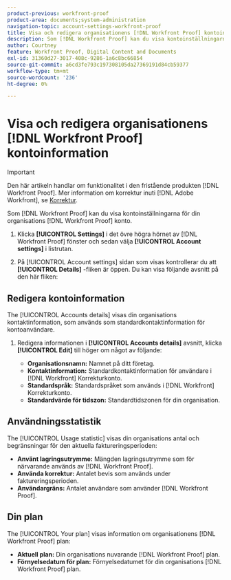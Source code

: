 ```yaml
---
product-previous: workfront-proof
product-area: documents;system-administration
navigation-topic: account-settings-workfront-proof
title: Visa och redigera organisationens [!DNL Workfront Proof] kontoinformation
description: Som [!DNL Workfront Proof] kan du visa kontoinställningarna för din organisations [!DNL Workfront Proof] konto.
author: Courtney
feature: Workfront Proof, Digital Content and Documents
exl-id: 31360d27-3017-408c-9286-1a6c8bc66854
source-git-commit: a6cd3fe793c197308105da27369191d84cb59377
workflow-type: tm+mt
source-wordcount: '236'
ht-degree: 0%

---
```


# Visa och redigera organisationens [!DNL Workfront Proof] kontoinformation

>[!IMPORTANT]
>
>Den här artikeln handlar om funktionalitet i den fristående produkten [!DNL Workfront Proof]. Mer information om korrektur inuti [!DNL Adobe Workfront], se [Korrektur](../../../review-and-approve-work/proofing/proofing.md).

Som [!DNL Workfront Proof] kan du visa kontoinställningarna för din organisations [!DNL Workfront Proof] konto.

1. Klicka **[!UICONTROL Settings]** i det övre högra hörnet av [!DNL Workfront Proof] fönster och sedan välja **[!UICONTROL Account settings]** i listrutan.

1. På [!UICONTROL Account settings] sidan som visas kontrollerar du att **[!UICONTROL Details]** -fliken är öppen.
Du kan visa följande avsnitt på den här fliken:

## Redigera kontoinformation

The [!UICONTROL Accounts details] visas din organisations kontaktinformation, som används som standardkontaktinformation för kontoanvändare.

1. Redigera informationen i **[!UICONTROL Accounts details]** avsnitt, klicka **[!UICONTROL Edit]** till höger om något av följande:

   * **Organisationsnamn:** Namnet på ditt företag.
   * **Kontaktinformation:** Standardkontaktinformation för användare i [!DNL Workfront] Korrekturkonto.
   * **Standardspråk:** Standardspråket som används i [!DNL Workfront] Korrekturkonto.
   * **Standardvärde för tidszon:** Standardtidszonen för din organisation.

## Användningsstatistik

The [!UICONTROL Usage statistic] visas din organisations antal och begränsningar för den aktuella faktureringsperioden:

* **Använt lagringsutrymme:** Mängden lagringsutrymme som för närvarande används av [!DNL Workfront Proof].
* **Använda korrektur:** Antalet bevis som används under faktureringsperioden.
* **Användargräns:** Antalet användare som använder [!DNL Workfront Proof].

## Din plan

The [!UICONTROL Your plan] visas information om organisationens [!DNL Workfront Proof] plan:

* **Aktuell plan:** Din organisations nuvarande [!DNL Workfront Proof] plan.
* **Förnyelsedatum för plan:** Förnyelsedatumet för din organisations [!DNL Workfront Proof] plan.
